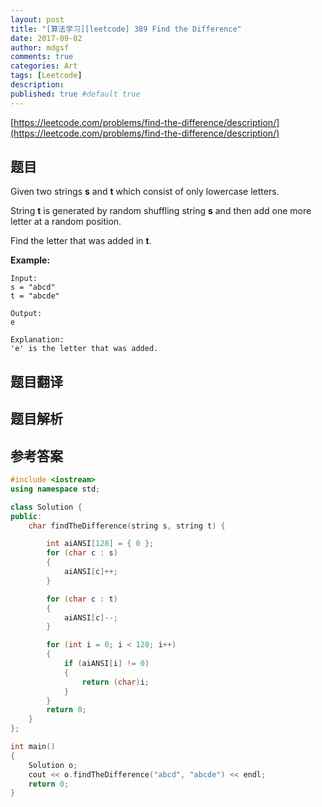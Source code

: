 ```yaml
---
layout: post
title: "[算法学习][leetcode] 389 Find the Difference"
date: 2017-09-02
author: mdgsf
comments: true
categories: Art
tags: [Leetcode]
description:
published: true #default true
---
```


[https://leetcode.com/problems/find-the-difference/description/](https://leetcode.com/problems/find-the-difference/description/)

## 题目

Given two strings **s** and **t** which consist of only lowercase letters.

String **t** is generated by random shuffling string **s** and then add one more letter at a random position.

Find the letter that was added in **t**.

**Example:**

```
Input:
s = "abcd"
t = "abcde"

Output:
e

Explanation:
'e' is the letter that was added.
```

## 题目翻译

## 题目解析

## 参考答案

```c++
#include <iostream>
using namespace std;

class Solution {
public:
    char findTheDifference(string s, string t) {

        int aiANSI[128] = { 0 };
        for (char c : s)
        {
            aiANSI[c]++;
        }

        for (char c : t)
        {
            aiANSI[c]--;
        }

        for (int i = 0; i < 128; i++)
        {
            if (aiANSI[i] != 0)
            {
                return (char)i;
            }
        }
        return 0;
    }
};

int main()
{
    Solution o;
    cout << o.findTheDifference("abcd", "abcde") << endl;
    return 0;
}
```
